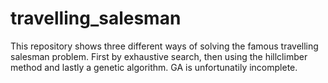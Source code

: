 # travelling_salesman
This repository shows three different ways of solving the famous travelling salesman problem. First by exhaustive search, then using the hillclimber method and lastly a genetic algorithm. GA is unfortunatily incomplete.
